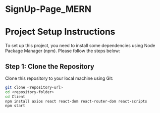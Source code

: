# SignUp-Page_MERN
# Project Setup Instructions

To set up this project, you need to install some dependencies using Node Package Manager (npm). Please follow the steps below:

## Step 1: Clone the Repository

Clone this repository to your local machine using Git:

```bash
git clone <repository-url>
cd <repository-folder>
cd Client
npm install axios react react-dom react-router-dom react-scripts
npm start
